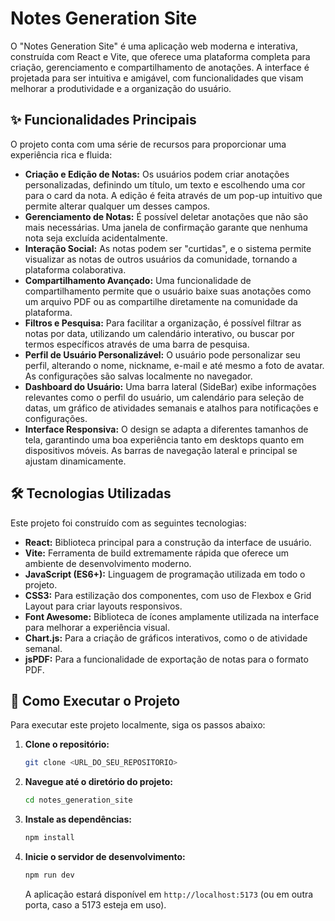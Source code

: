 # Notes Generation Site

O "Notes Generation Site" é uma aplicação web moderna e interativa, construída com React e Vite, que oferece uma plataforma completa para criação, gerenciamento e compartilhamento de anotações. A interface é projetada para ser intuitiva e amigável, com funcionalidades que visam melhorar a produtividade e a organização do usuário.

## ✨ Funcionalidades Principais

O projeto conta com uma série de recursos para proporcionar uma experiência rica e fluida:

* **Criação e Edição de Notas:** Os usuários podem criar anotações personalizadas, definindo um título, um texto e escolhendo uma cor para o card da nota. A edição é feita através de um pop-up intuitivo que permite alterar qualquer um desses campos.
* **Gerenciamento de Notas:** É possível deletar anotações que não são mais necessárias. Uma janela de confirmação garante que nenhuma nota seja excluída acidentalmente.
* **Interação Social:** As notas podem ser "curtidas", e o sistema permite visualizar as notas de outros usuários da comunidade, tornando a plataforma colaborativa.
* **Compartilhamento Avançado:** Uma funcionalidade de compartilhamento permite que o usuário baixe suas anotações como um arquivo PDF ou as compartilhe diretamente na comunidade da plataforma.
* **Filtros e Pesquisa:** Para facilitar a organização, é possível filtrar as notas por data, utilizando um calendário interativo, ou buscar por termos específicos através de uma barra de pesquisa.
* **Perfil de Usuário Personalizável:** O usuário pode personalizar seu perfil, alterando o nome, nickname, e-mail e até mesmo a foto de avatar. As configurações são salvas localmente no navegador.
* **Dashboard do Usuário:** Uma barra lateral (SideBar) exibe informações relevantes como o perfil do usuário, um calendário para seleção de datas, um gráfico de atividades semanais e atalhos para notificações e configurações.
* **Interface Responsiva:** O design se adapta a diferentes tamanhos de tela, garantindo uma boa experiência tanto em desktops quanto em dispositivos móveis. As barras de navegação lateral e principal se ajustam dinamicamente.

## 🛠️ Tecnologias Utilizadas

Este projeto foi construído com as seguintes tecnologias:

* **React:** Biblioteca principal para a construção da interface de usuário.
* **Vite:** Ferramenta de build extremamente rápida que oferece um ambiente de desenvolvimento moderno.
* **JavaScript (ES6+):** Linguagem de programação utilizada em todo o projeto.
* **CSS3:** Para estilização dos componentes, com uso de Flexbox e Grid Layout para criar layouts responsivos.
* **Font Awesome:** Biblioteca de ícones amplamente utilizada na interface para melhorar a experiência visual.
* **Chart.js:** Para a criação de gráficos interativos, como o de atividade semanal.
* **jsPDF:** Para a funcionalidade de exportação de notas para o formato PDF.

## 🚀 Como Executar o Projeto

Para executar este projeto localmente, siga os passos abaixo:

1.  **Clone o repositório:**
    ```bash
    git clone <URL_DO_SEU_REPOSITORIO>
    ```

2.  **Navegue até o diretório do projeto:**
    ```bash
    cd notes_generation_site
    ```

3.  **Instale as dependências:**
    ```bash
    npm install
    ```

4.  **Inicie o servidor de desenvolvimento:**
    ```bash
    npm run dev
    ```
    A aplicação estará disponível em `http://localhost:5173` (ou em outra porta, caso a 5173 esteja em uso).
